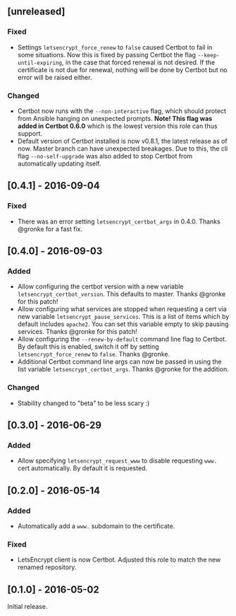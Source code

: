 ## [unreleased]

### Fixed
* Settings `letsencrypt_force_renew` to `false` caused Certbot to fail in some situations. Now this is fixed by passing Certbot the flag `--keep-until-expiring`, in the case that forced renewal is not desired. If the certificate is not due for renewal, nothing will be done by Certbot but no error will be raised either.

### Changed
* Certbot now runs with the `--non-interactive` flag, which should protect from Ansible hanging on unexpected prompts. **Note! This flag was added in Certbot 0.6.0** which is the lowest version this role can thus support.
* Default version of Certbot installed is now v0.8.1, the latest release as of now. Master branch can have unexpected breakages. Due to this, the cli flag `--no-self-upgrade` was also added to stop Certbot from automatically updating itself.

## [0.4.1] - 2016-09-04

### Fixed
* There was an error setting `letsencrypt_certbot_args` in 0.4.0. Thanks @gronke for a fast fix.

## [0.4.0] - 2016-09-03

### Added
* Allow configuring the certbot version with a new variable `letsencrypt_certbot_version`. This defaults to master. Thanks @gronke for this patch!
* Allow configuring what services are stopped when requesting a cert via new variable `letsencrypt_pause_services`. This is a list of items which by default includes `apache2`. You can set this variable empty to skip pausing services. Thanks @gronke for this patch!
* Allow configuring the `--renew-by-default` command line flag to Certbot. By default this is enabled, switch it off by setting `letsencrypt_force_renew` to `false`. Thanks @gronke.
* Additional Certbot command line args can now be passed in using the list variable `letsencrypt_certbot_args`. Thanks @gronke for the addition.

### Changed
* Stability changed to "beta" to be less scary :)

## [0.3.0] - 2016-06-29

### Added

* Allow specifying `letsencrypt_request_www` to disable requesting `www.` cert automatically. By default it is requested.

## [0.2.0] - 2016-05-14

### Added

* Automatically add a `www.` subdomain to the certificate.

### Fixed

* LetsEncrypt client is now Certbot. Adjusted this role to match the new renamed repository.

## [0.1.0] - 2016-05-02

Initial release.
